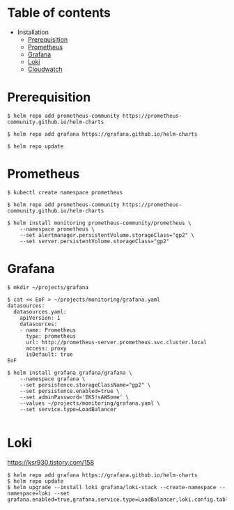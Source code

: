 # Table of contents

- Installation
  - [Prerequisition](#Prerequisition)
  - [Prometheus](#Prometheus)
  - [Grafana](#Grafana)  
  - [Loki](#Loki)
  - [Cloudwatch](#Cloudwatch)

# Prerequisition
```
$ helm repo add prometheus-community https://prometheus-community.github.io/helm-charts
  
$ helm repo add grafana https://grafana.github.io/helm-charts

$ helm repo update
```

# Prometheus
```
$ kubectl create namespace prometheus

$ helm repo add prometheus-community https://prometheus-community.github.io/helm-charts

$ helm install monitoring prometheus-community/prometheus \
    --namespace prometheus \
    --set alertmanager.persistentVolume.storageClass="gp2" \
    --set server.persistentVolume.storageClass="gp2"
```
# Grafana
```
$ mkdir ~/projects/grafana

$ cat << EoF > ~/projects/monitoring/grafana.yaml
datasources:
  datasources.yaml:
    apiVersion: 1
    datasources:
    - name: Prometheus
      type: prometheus
      url: http://prometheus-server.prometheus.svc.cluster.local
      access: proxy
      isDefault: true
EoF

$ helm install grafana grafana/grafana \
    --namespace grafana \
    --set persistence.storageClassName="gp2" \
    --set persistence.enabled=true \
    --set adminPassword='EKS!sAWSome' \
    --values ~/projects/monitoring/grafana.yaml \
    --set service.type=LoadBalancer
    
```

# Loki

https://ksr930.tistory.com/158

```
$ helm repo add grafana https://grafana.github.io/helm-charts
$ helm repo update
$ helm upgrade --install loki grafana/loki-stack --create-namespace --namespace=loki --set grafana.enabled=true,grafana.service.type=LoadBalancer,loki.config.table_manager.retention_deletes_enabled=true,loki.config.table_manager.retention_period=336h,loki.persistence.enabled=true,loki.persistence.size=5Gi
```

